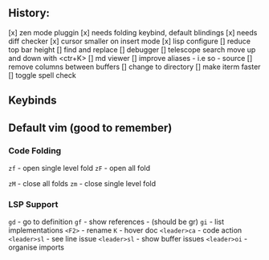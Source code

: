 ## History:

[x] zen mode pluggin
[x] needs folding keybind, default blindings
[x] needs diff checker
[x] cursor smaller on insert mode
[x] lisp configure
[] reduce top bar height
[] find and replace
[] debugger
[] telescope search move up and down with <ctr+K>
[] md viewer
[] improve aliases - i.e so - source
[] remove columns between buffers
[] change to directory
[] make iterm faster
[] toggle spell check

## Keybinds

## Default vim (good to remember)

### Code Folding

`zf` - open single level fold
`zF` - open all fold

`zM` - close all folds
`zm` - close single level fold

### LSP Support

`gd` - go to definition
`gf` - show references - (should be gr)
`gi` - list implementations
`<F2>` - rename
`K` - hover doc
`<leader>ca` - code action
`<leader>sl` - see line issue
`<leader>sl` - show buffer issues
`<leader>oi` - organise imports
